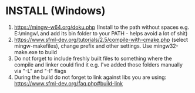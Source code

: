 # INSTALL (Windows)

1. https://mingw-w64.org/doku.php (Install to the path without spaces e.g. E:\mingw\ and add its bin folder to your PATH - helps avoid a lot of shit)
2. https://www.sfml-dev.org/tutorials/2.5/compile-with-cmake.php (select mingw-makefiles), change prefix and other settings. Use mingw32-make.exe to build
3. Do not forget to include freshly built files to something where the compile and linker could find it e.g. I've added those folders manually via "-L" and "-I" flags
4. During the build do not forget to link against libs you are using: https://www.sfml-dev.org/faq.php#build-link
